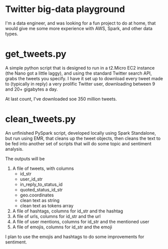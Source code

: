 # Twitter big-data playground

I'm a data engineer, and was looking for a fun project to do at home, that would give me some more experience with AWS, Spark, and other data types.

# get_tweets.py

A simple python script that is designed to run in a t2.Micro EC2 instance (the Nano got a little laggy), and using the standard Twitter search API, grabs the tweets you specify.  I have it set up to download every tweet made to (typically in reply) a very prolific Twitter user, downloading between 9 and 20+ gigabytes a day.

At last count, I've downloaded soe 350 million tweets.

# clean_tweets.py

An unfinished PySpark script, developed locally using Spark Standalone, but run using EMR, that cleans up the tweet objects, then cleans the text to be fed into another set of scripts that will do some topic and sentiment analysis.  

The outputs will be
1. A file of tweets, with columns    
    * id_str
    * user_id_str
    * in_reply_to_status_id
    * quoted_status_id_str
    * geo.coordinates
    * clean text as string
    * clean text as tokens array 
1. A file of hashtags, columns for id_str and the hashtag
1. A file of urls, columns for id_str and the url
1. A file of user mentions, columns for id_str and the mentioned user
1. A file of emojis, columns for id_str and the emoji

I plan to use the emojis and hashtags to do some improvements for sentiment.
